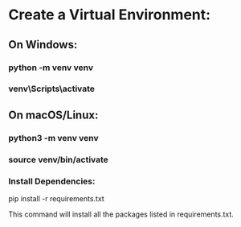 # Create a Virtual Environment:
## On Windows:
### python -m venv venv
### venv\Scripts\activate

## On macOS/Linux:
### python3 -m venv venv
### source venv/bin/activate


### Install Dependencies:
pip install -r requirements.txt

This command will install all the packages listed in requirements.txt.
